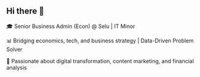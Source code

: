 ## Hi there 👋 
🎓 Senior Business Admin (Econ) @ Selu | IT Minor

📊 Bridging economics, tech, and business strategy | Data-Driven Problem Solver

🚀 Passionate about digital transformation, content marketing, and financial analysis

<!--
**SonjaBh/SonjaBh** is a ✨ _special_ ✨ repository because its `README.md` (this file) appears on your GitHub profile.

Here are some ideas to get you started:
- 📫 How to reach me: sonja.bhatta@selu.edu
-->
